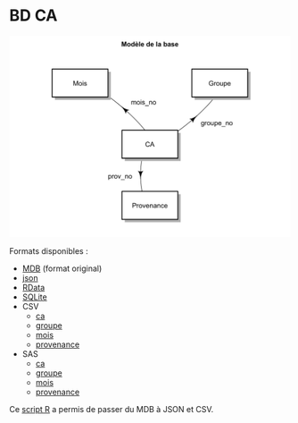 # BD CA

![Schéma de la base](ca-schema.png)

Formats disponibles :

- [MDB](ca.mdb) (format original)
- [json](ca.json)
- [RData](ca.RData)
- [SQLite](ca.sqlite)
- CSV
    + [ca](csv/ca.csv)
    + [groupe](csv/groupe.csv)
    + [mois](csv/mois.csv)
    + [provenance](csv/provenance.csv)
- SAS
    + [ca](sas/ca.sas7bdat)
    + [groupe](sas/groupe.sas7bdat)
    + [mois](sas/mois.sas7bdat)
    + [provenance](sas/provenance.sas7bdat)

Ce [script R](ca-mdb-to-csv-et-json.R) a permis de passer du MDB à JSON et CSV.